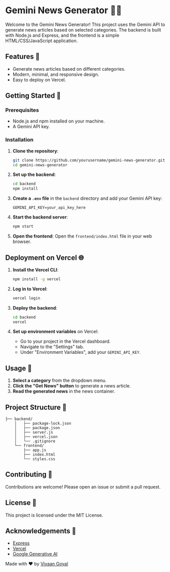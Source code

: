 # Gemini News Generator 📰✨

Welcome to the Gemini News Generator! This project uses the Gemini API to generate news articles based on selected categories. The backend is built with Node.js and Express, and the frontend is a simple HTML/CSS/JavaScript application.

## Features 🌟

- Generate news articles based on different categories.
- Modern, minimal, and responsive design.
- Easy to deploy on Vercel.

## Getting Started 🚀

### Prerequisites

- Node.js and npm installed on your machine.
- A Gemini API key.

### Installation

1. **Clone the repository**:
    ```sh
    git clone https://github.com/yourusername/gemini-news-generator.git
    cd gemini-news-generator
    ```

2. **Set up the backend**:
    ```sh
    cd backend
    npm install
    ```

3. **Create a `.env` file** in the `backend` directory and add your Gemini API key:
    ```
    GEMINI_API_KEY=your_api_key_here
    ```

4. **Start the backend server**:
    ```sh
    npm start
    ```

5. **Open the frontend**:
    Open the `frontend/index.html` file in your web browser.

## Deployment on Vercel 🌐

1. **Install the Vercel CLI**:
    ```sh
    npm install -g vercel
    ```

2. **Log in to Vercel**:
    ```sh
    vercel login
    ```

3. **Deploy the backend**:
    ```sh
    cd backend
    vercel
    ```

4. **Set up environment variables** on Vercel:
    - Go to your project in the Vercel dashboard.
    - Navigate to the "Settings" tab.
    - Under "Environment Variables", add your `GEMINI_API_KEY`.

## Usage 📖

1. **Select a category** from the dropdown menu.
2. **Click the "Get News" button** to generate a news article.
3. **Read the generated news** in the news container.

## Project Structure 📂

```
├── backend/
    │   ├── package-lock.json
    │   ├── package.json
    │   ├── server.js
    │   ├── vercel.json
    │   └── .gitignore
    └── frontend/
        ├── app.js
        ├── index.html
        └── styles.css
```

## Contributing 🤝

Contributions are welcome! Please open an issue or submit a pull request.

## License 📄

This project is licensed under the MIT License.

## Acknowledgements 🙏

- [Express](https://expressjs.com/)
- [Vercel](https://vercel.com/)
- [Google Generative AI](https://developers.google.com/generative-ai)


Made with ❤️ by [Vivaan Goyal](https://github.com/vivaangoyal29)